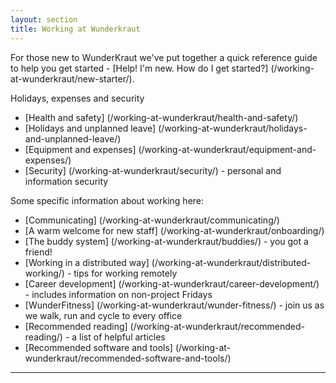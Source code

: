 ```yaml
---
layout: section
title: Working at Wunderkraut
---
```


For those new to WunderKraut we've put together a quick reference guide to help you get started - [Help! I'm new. How do I get started?] (/working-at-wunderkraut/new-starter/).

Holidays, expenses and security

 - [Health and safety] (/working-at-wunderkraut/health-and-safety/)
 - [Holidays and unplanned leave] (/working-at-wunderkraut/holidays-and-unplanned-leave/)
 - [Equipment and expenses] (/working-at-wunderkraut/equipment-and-expenses/)
 - [Security] (/working-at-wunderkraut/security/) - personal and information security

Some specific information about working here:

 - [Communicating] (/working-at-wunderkraut/communicating/)
 - [A warm welcome for new staff] (/working-at-wunderkraut/onboarding/)
 - [The buddy system] (/working-at-wunderkraut/buddies/) - you got a friend!
 - [Working in a distributed way] (/working-at-wunderkraut/distributed-working/) - tips for working remotely
 - [Career development] (/working-at-wunderkraut/career-development/) - includes information on non-project Fridays
 - [WunderFitness] (/working-at-wunderkraut/wunder-fitness/) - join us as we walk, run and cycle to every office
 - [Recommended reading] (/working-at-wunderkraut/recommended-reading/) - a list of helpful articles
 - [Recommended software and tools] (/working-at-wunderkraut/recommended-software-and-tools/)

---------------------------
